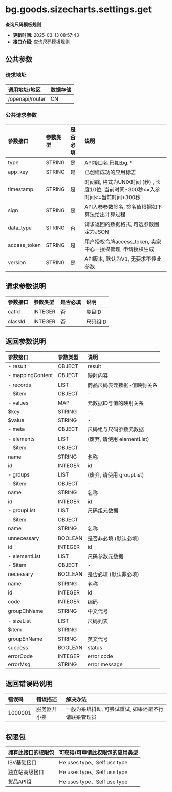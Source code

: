 # bg.goods.sizecharts.settings.get

**查询尺码模板规则**

*   **更新时间:** 2025-03-13 08:57:43
*   **接口介绍:** 查询尺码模板规则

## 公共参数

### 请求地址

| 调用地址/地区 | 数据存储 |
| :--- | :--- |
| /openapi/router | CN |

### 公共请求参数

| 参数接口 | 参数类型 | 是否必填 | 说明 |
| :--- | :--- | :--- | :--- |
| type | STRING | 是 | API接口名,形如:bg.\* |
| app\_key | STRING | 是 | 已创建成功的应用标志 |
| timestamp | STRING | 是 | 时间戳, 格式为UNIX时间 (秒) , 长度10位, 当前时间-300秒<=入参时间<=当前时间+300秒 |
| sign | STRING | 是 | API入参参数签名, 签名值根据如下算法给出计算过程 |
| data\_type | STRING | 否 | 请求返回的数据格式, 可选参数固定为JSON |
| access\_token | STRING | 是 | 用户授权令牌access\_token, 卖家中心一授权管理, 申请授权生成 |
| version | STRING | 是 | API版本, 默认为V1, 无要求不传此参数 |

## 请求参数说明

| 参数接口 | 参数类型 | 是否必填 | 说明 |
| :--- | :--- | :--- | :--- |
| catId | INTEGER | 否 | 类目ID |
| classId | INTEGER | 否 | 尺码组ID |

## 返回参数说明

| 参数接口 | 参数类型 | 说明 |
| :--- | :--- | :--- |
| - result | OBJECT | result |
| - mappingContent | OBJECT | 映射内容 |
| - records | LIST | 商品尺码表元数据-值映射关系 |
| - $item | OBJECT | - |
| - values | MAP | 元数据ID与值的映射关系 |
| $key | STRING | - |
| $value | STRING | - |
| - meta | OBJECT | 尺码组与尺码参数元数据 |
| - elements | LIST | (废弃, 请使用 elementList) |
| - $item | OBJECT | - |
| name | STRING | 名称 |
| id | INTEGER | id |
| - groups | LIST | (废弃, 请使用 groupList) |
| - $item | OBJECT | - |
| name | STRING | 名称 |
| id | INTEGER | id |
| - groupList | LIST | 尺码组元数据 |
| - $item | OBJECT | - |
| name | STRING | 名称 |
| unnecessary | BOOLEAN | 是否非必填 (默认必填) |
| id | INTEGER | id |
| - elementList | LIST | 尺码参数元数据 |
| - $item | OBJECT | - |
| necessary | BOOLEAN | 是否必填 (默认非必填) |
| name | STRING | 名称 |
| id | INTEGER | id |
| code | INTEGER | 编码 |
| groupChName | STRING | 中文代号 |
| - sizeList | LIST | 尺码列表 |
| $item | STRING | - |
| groupEnName | STRING | 英文代号 |
| success | BOOLEAN | status |
| errorCode | INTEGER | error code |
| errorMsg | STRING | error message |

## 返回错误码说明

| 错误码 | 错误描述 | 解决办法 |
| :--- | :--- | :--- |
| 1000001 | 服务器开小差 | 一般为系统抖动, 可尝试重试, 如果还是不行请联系管理员 |

## 权限包

| 拥有此接口的权限包 | 可获得/可申请此权限包的应用类型 |
| :--- | :--- |
| ISV基础接口 | He uses type、Self use type |
| 独立站高级接口 | He uses type、Self use type |
| 货品API组 | He uses type、Self use type |